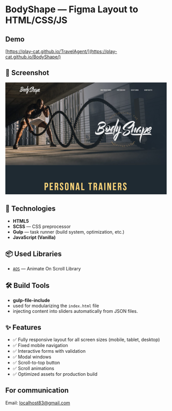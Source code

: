 # BodyShape — Figma Layout to HTML/CSS/JS

## Demo

[https://play-cat.github.io/TravelAgent/](https://play-cat.github.io/BodyShape/)

## 📸 Screenshot

![Screenshot](https://github.com/play-cat/BodyShape/raw/master/screenshot.png)

## 🔧 Technologies

- **HTML5**
- **SCSS** — CSS preprocessor
- **Gulp** — task runner (build system, optimization, etc.)
- **JavaScript (Vanilla)**

## 📦 Used Libraries

- [`AOS`](https://michalsnik.github.io/aos/) — Animate On Scroll Library

## 🛠 Build Tools

- **gulp-file-include**
- used for modularizing the `index.html` file
- injecting content into sliders automatically from JSON files.

## ✨ Features

- ✅ Fully responsive layout for all screen sizes (mobile, tablet, desktop)
- ✅ Fixed mobile navigation
- ✅ Interactive forms with validation
- ✅ Modal windows
- ✅ Scroll-to-top button
- ✅ Scroll animations
- ✅ Optimized assets for production build

## For communication

Email: [localhost83@gmail.com](mailto:localhost83@gmail.com)
